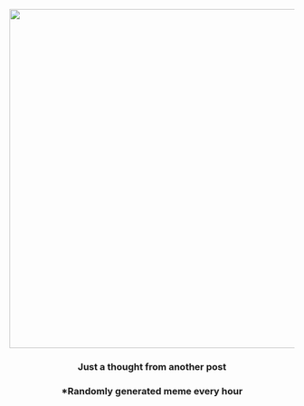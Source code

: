 <p align="center">
        <img src="https://i.redd.it/wbdnf9rct7a91.gif" width="600" height="600">
        </p>
        <h3 align="center">Just a thought from another post</h3>
        <h3 align="center">*Randomly generated meme every hour</h3>
    